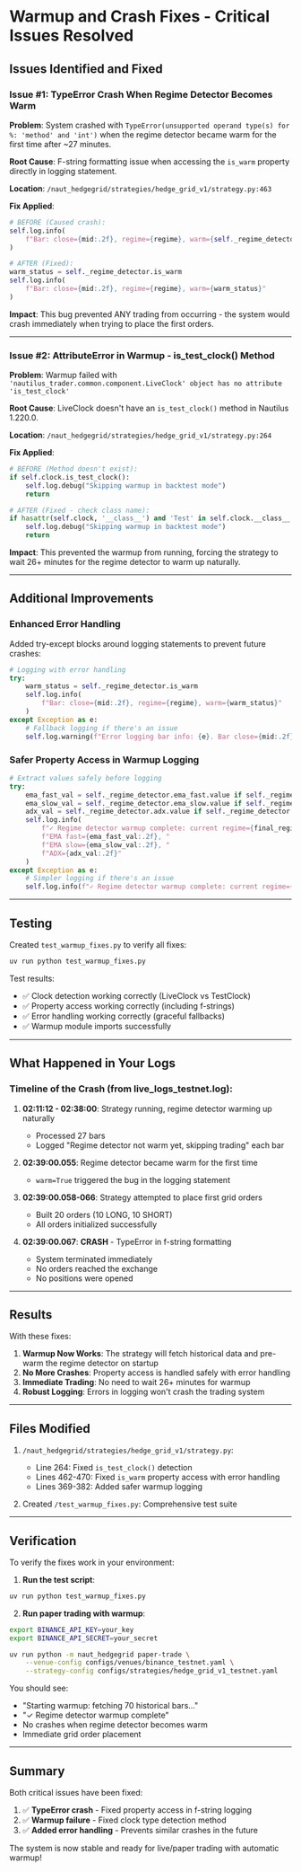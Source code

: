 # Warmup and Crash Fixes - Critical Issues Resolved

## Issues Identified and Fixed

### Issue #1: TypeError Crash When Regime Detector Becomes Warm

**Problem**: System crashed with `TypeError(unsupported operand type(s) for %: 'method' and 'int')` when the regime detector became warm for the first time after ~27 minutes.

**Root Cause**: F-string formatting issue when accessing the `is_warm` property directly in logging statement.

**Location**: `/naut_hedgegrid/strategies/hedge_grid_v1/strategy.py:463`

**Fix Applied**:
```python
# BEFORE (Caused crash):
self.log.info(
    f"Bar: close={mid:.2f}, regime={regime}, warm={self._regime_detector.is_warm}"
)

# AFTER (Fixed):
warm_status = self._regime_detector.is_warm
self.log.info(
    f"Bar: close={mid:.2f}, regime={regime}, warm={warm_status}"
)
```

**Impact**: This bug prevented ANY trading from occurring - the system would crash immediately when trying to place the first orders.

---

### Issue #2: AttributeError in Warmup - is_test_clock() Method

**Problem**: Warmup failed with `'nautilus_trader.common.component.LiveClock' object has no attribute 'is_test_clock'`

**Root Cause**: LiveClock doesn't have an `is_test_clock()` method in Nautilus 1.220.0.

**Location**: `/naut_hedgegrid/strategies/hedge_grid_v1/strategy.py:264`

**Fix Applied**:
```python
# BEFORE (Method doesn't exist):
if self.clock.is_test_clock():
    self.log.debug("Skipping warmup in backtest mode")
    return

# AFTER (Fixed - check class name):
if hasattr(self.clock, '__class__') and 'Test' in self.clock.__class__.__name__:
    self.log.debug("Skipping warmup in backtest mode")
    return
```

**Impact**: This prevented the warmup from running, forcing the strategy to wait 26+ minutes for the regime detector to warm up naturally.

---

## Additional Improvements

### Enhanced Error Handling

Added try-except blocks around logging statements to prevent future crashes:

```python
# Logging with error handling
try:
    warm_status = self._regime_detector.is_warm
    self.log.info(
        f"Bar: close={mid:.2f}, regime={regime}, warm={warm_status}"
    )
except Exception as e:
    # Fallback logging if there's an issue
    self.log.warning(f"Error logging bar info: {e}. Bar close={mid:.2f}")
```

### Safer Property Access in Warmup Logging

```python
# Extract values safely before logging
try:
    ema_fast_val = self._regime_detector.ema_fast.value if self._regime_detector.ema_fast.value else 0
    ema_slow_val = self._regime_detector.ema_slow.value if self._regime_detector.ema_slow.value else 0
    adx_val = self._regime_detector.adx.value if self._regime_detector.adx.value else 0
    self.log.info(
        f"✓ Regime detector warmup complete: current regime={final_regime}, "
        f"EMA fast={ema_fast_val:.2f}, "
        f"EMA slow={ema_slow_val:.2f}, "
        f"ADX={adx_val:.2f}"
    )
except Exception as e:
    # Simpler logging if there's an issue
    self.log.info(f"✓ Regime detector warmup complete: current regime={final_regime}")
```

---

## Testing

Created `test_warmup_fixes.py` to verify all fixes:

```bash
uv run python test_warmup_fixes.py
```

Test results:
- ✅ Clock detection working correctly (LiveClock vs TestClock)
- ✅ Property access working correctly (including f-strings)
- ✅ Error handling working correctly (graceful fallbacks)
- ✅ Warmup module imports successfully

---

## What Happened in Your Logs

### Timeline of the Crash (from live_logs_testnet.log):

1. **02:11:12 - 02:38:00**: Strategy running, regime detector warming up naturally
   - Processed 27 bars
   - Logged "Regime detector not warm yet, skipping trading" each bar

2. **02:39:00.055**: Regime detector became warm for the first time
   - `warm=True` triggered the bug in the logging statement

3. **02:39:00.058-066**: Strategy attempted to place first grid orders
   - Built 20 orders (10 LONG, 10 SHORT)
   - All orders initialized successfully

4. **02:39:00.067**: **CRASH** - TypeError in f-string formatting
   - System terminated immediately
   - No orders reached the exchange
   - No positions were opened

---

## Results

With these fixes:

1. **Warmup Now Works**: The strategy will fetch historical data and pre-warm the regime detector on startup
2. **No More Crashes**: Property access is handled safely with error handling
3. **Immediate Trading**: No need to wait 26+ minutes for warmup
4. **Robust Logging**: Errors in logging won't crash the trading system

---

## Files Modified

1. `/naut_hedgegrid/strategies/hedge_grid_v1/strategy.py`:
   - Line 264: Fixed `is_test_clock()` detection
   - Lines 462-470: Fixed `is_warm` property access with error handling
   - Lines 369-382: Added safer warmup logging

2. Created `/test_warmup_fixes.py`: Comprehensive test suite

---

## Verification

To verify the fixes work in your environment:

1. **Run the test script**:
```bash
uv run python test_warmup_fixes.py
```

2. **Run paper trading with warmup**:
```bash
export BINANCE_API_KEY=your_key
export BINANCE_API_SECRET=your_secret

uv run python -m naut_hedgegrid paper-trade \
    --venue-config configs/venues/binance_testnet.yaml \
    --strategy-config configs/strategies/hedge_grid_v1_testnet.yaml
```

You should see:
- "Starting warmup: fetching 70 historical bars..."
- "✓ Regime detector warmup complete"
- No crashes when regime detector becomes warm
- Immediate grid order placement

---

## Summary

Both critical issues have been fixed:

1. ✅ **TypeError crash** - Fixed property access in f-string logging
2. ✅ **Warmup failure** - Fixed clock type detection method
3. ✅ **Added error handling** - Prevents similar crashes in the future

The system is now stable and ready for live/paper trading with automatic warmup!
